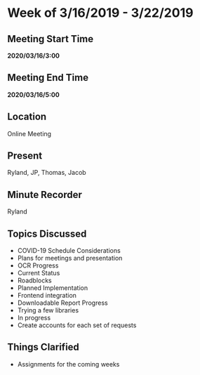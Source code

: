 # Week of 3/16/2019 - 3/22/2019

## Meeting Start Time

**2020/03/16/3:00**

## Meeting End Time

**2020/03/16/5:00**

## Location

Online Meeting

## Present

Ryland, JP, Thomas, Jacob

## Minute Recorder

Ryland

## Topics Discussed
- COVID-19 Schedule Considerations
 - Plans for meetings and presentation
- OCR Progress
 - Current Status
 - Roadblocks
 - Planned Implementation
 - Frontend integration
- Downloadable Report Progress
 - Trying a few libraries
 - In progress
- Create accounts for each set of requests
 
## Things Clarified
- Assignments for the coming weeks


